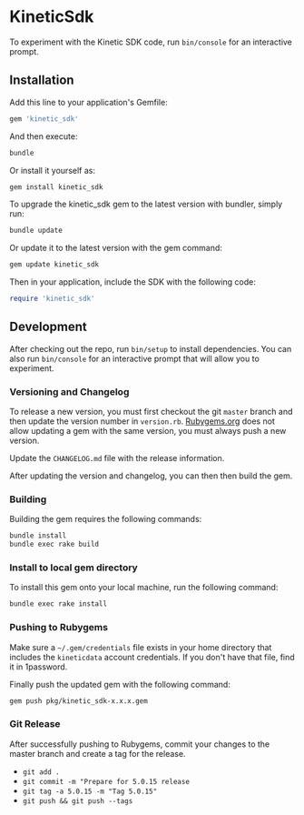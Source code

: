 # KineticSdk

To experiment with the Kinetic SDK code, run `bin/console` for an interactive prompt.

## Installation

Add this line to your application's Gemfile:

```ruby
gem 'kinetic_sdk'
```

And then execute:

```sh
bundle
```

Or install it yourself as:

```sh
gem install kinetic_sdk
```

To upgrade the kinetic_sdk gem to the latest version with bundler, simply run:

```sh
bundle update
```

Or update it to the latest version with the gem command:

```sh
gem update kinetic_sdk
```

Then in your application, include the SDK with the following code:

```ruby
require 'kinetic_sdk'
```

## Development

After checking out the repo, run `bin/setup` to install dependencies. You can also run `bin/console` for an interactive prompt that will allow you to experiment.

### Versioning and Changelog

To release a new version, you must first checkout the git `master` branch and then update the version number in `version.rb`. [Rubygems.org](https://rubygems.org) does not allow updating a gem with the same version, you must always push a new version.

Update the `CHANGELOG.md` file with the release information.

After updating the version and changelog, you can then then build the gem.

### Building

Building the gem requires the following commands:

```sh
bundle install
bundle exec rake build
```

### Install to local gem directory

To install this gem onto your local machine, run the following command:

```sh
bundle exec rake install
```

### Pushing to Rubygems

Make sure a `~/.gem/credentials` file exists in your home directory that includes the `kineticdata` account credentials. If you don't have that file, find it in 1password.

Finally push the updated gem with the following command:

```sh
gem push pkg/kinetic_sdk-x.x.x.gem
```

### Git Release

After successfully pushing to Rubygems, commit your changes to the master branch and create a tag for the release.

* `git add .`
* `git commit -m "Prepare for 5.0.15 release`
* `git tag -a 5.0.15 -m "Tag 5.0.15"`
* `git push && git push --tags`
